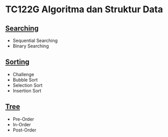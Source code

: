 # TC122G Algoritma dan Struktur Data
## [Searching](https://github.com/Leonnyndra/ASD/tree/main/Searching)
* Sequential Searching
* Binary Searching
    
## [Sorting](https://github.com/Leonnyndra/ASD/tree/main/Sorting)
* Challenge
* Bubble Sort
* Selection Sort
* Insertion Sort

## [Tree](https://github.com/Leonnyndra/ASD/tree/main/Tree)
* Pre-Order
* In-Order
* Post-Order